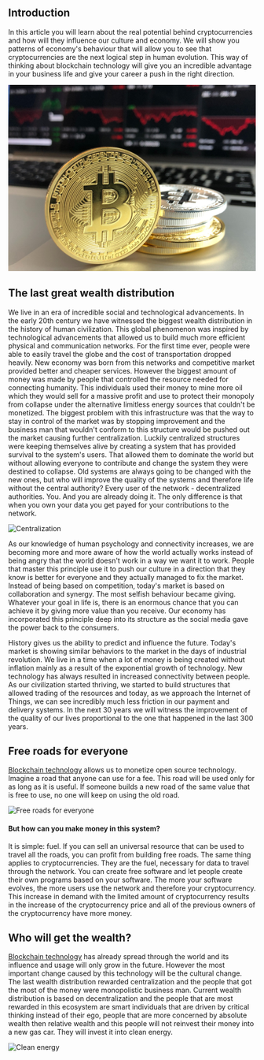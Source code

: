 ## Introduction

In this article you will learn about the real potential behind cryptocurrencies and how will they influence our culture and economy. We will show you patterns of economy's behaviour that will allow you to see that cryptocurrencies are the next logical step in human evolution. This way of thinking about blockchain technology will give you an incredible advantage in your business life and give your career a push in the right direction. 

![Cryptocurrencies are the future and the future is NOW](authors/tinlm/00-cryptofuel/images/bitcoin.jpg)

## The last great wealth distribution

We live in an era of incredible social and technological advancements. In the early 20th century we have witnessed the biggest wealth distribution in the history of human civilization. This global phenomenon was inspired by technological advancements that allowed us to build much more efficient physical and communication networks. For the first time ever, people were able to easily travel the globe and the cost of transportation dropped heavily. New economy was born from this networks and competitive market provided better and cheaper services. However the biggest amount of money was made by people that controlled the resource needed for connecting humanity. This individuals used their money to mine more oil which they would sell for a massive profit and use to protect their monopoly from collapse under the alternative limitless energy sources that couldn't be monetized. The biggest problem with this infrastructure was that the way to stay in control of the market was by stopping improvement and the business man that wouldn't conform to this structure would be pushed out the market causing further centralization. Luckily centralized structures were keeping themselves alive by creating a system that has provided survival to the system's users. That allowed them to dominate the world but without allowing everyone to contribute and change the system they were destined to collapse. Old systems are always going to be changed with the new ones, but who will improve the quality of the systems and therefore life without the central authority? Every user of the network - decentralized authorities. You. And you are already doing it. The only difference is that when you own your data you get payed for your contributions to the network.

![Centralization](/images/oil.jpg)

As our knowledge of human psychology and connectivity increases, we are becoming more and more aware of how the world actually works instead of being angry that the world doesn't work in a way we want it to work. People that master this principle use it to push our culture in a direction that they know is better for everyone and they actually managed to fix the market. Instead of being based on competition, today's market is based on collaboration and synergy. The most selfish behaviour became giving. Whatever your goal in life is, there is an enormous chance that you can achieve it by giving more value than you receive. Our economy has incorporated this principle deep into its structure as the social media gave the power back to the consumers. 

History gives us the ability to predict and influence the future. Today's market is showing similar behaviors to the market in the days of industrial revolution. We live in a time when a lot of money is being created without inflation mainly as a result of the exponential growth of technology. New technology has always resulted in increased connectivity between people. As our civilization started thriving, we started to build structures that allowed trading of the resources and today, as we approach the Internet of Things, we can see incredibly much less friction in our payment and delivery systems. In the next 30 years we will witness the improvement of the quality of our lives proportional to the one that happened in the last 300 years.


## Free roads for everyone

[Blockchain technology][Blockchain] allows us to monetize open source technology. Imagine a road that anyone can use for a fee. This road will be used only for as long as it is useful. If someone builds a new road of the same value that is free to use, no one will keep on using the old road. 

![Free roads for everyone](/images/roads.jpg)

#### But how can you make money in this system?

It is simple: fuel. If you can sell an universal resource that can be used to travel all the roads, you can profit from building free roads. The same thing applies to cryptocurrencies. They are the fuel, necessary for data to travel through the network. You can create free software and let people create their own programs based on your software. The more your software evolves, the more users use the network and therefore your cryptocurrency. This increase in demand with the limited amount of cryptocurrency results in the increase of the cryptocurrency price and all of the previous owners of the cryptocurrency have more money.

## Who will get the wealth?

[Blockchain technology][Blockchain] has already spread through the world and its influence and usage will only grow in the future. However the most important change caused by this technology will be the cultural change. The last wealth distribution rewarded centralization and the people that got the most of the money were monopolistic business man. Current wealth distribution is based on decentralization and the people that are most rewarded in this ecosystem are smart individuals that are driven by critical thinking instead of their ego, people that are more concerned by absolute wealth then relative wealth and this people will not reinvest their money into a new gas car. They will invest it into clean energy. 

![Clean energy](/images/energy.jpg)

[Blockchain]: https://bitfalls.com/2017/08/20/blockchain-explained-blockchain-works/
